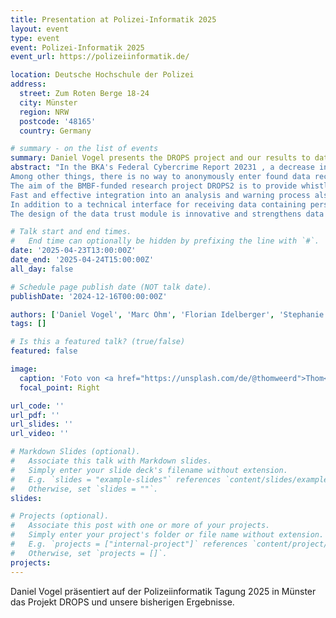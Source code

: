 ```yaml
---
title: Presentation at Polizei-Informatik 2025
layout: event
type: event
event: Polizei-Informatik 2025
event_url: https://polizeiinformatik.de/

location: Deutsche Hochschule der Polizei
address:
  street: Zum Roten Berge 18-24
  city: Münster
  region: NRW
  postcode: '48165'
  country: Germany

# summary - on the list of events
summary: Daniel Vogel presents the DROPS project and our results to date at the Police Informatics Conference 2025 in Münster.
abstract: "In the BKA's Federal Cybercrime Report 20231 , a decrease in cybercrime offenses was recorded compared to the previous year. The offense areas of spying on data, including preparatory acts and data theft (Section 202a-d StGB) still account for around 8% of cases in the phenomenon area with over ten thousand cases. Sensitive data is constantly being obtained by exploiting IT security vulnerabilities in companies and, based on experience, is either distributed on Pastebin sites or in areas of the internet that are only accessible to privileged persons (e.g. deep and darknet). Those affected by these data leaks can (knowingly and unknowingly) suffer damage (financially, reputation).
Among other things, there is no way to anonymously enter found data records into a mechanism to warn those affected. Reports of data leaks, data records found by IT security researchers (white hats) and whistleblowers can result in criminal investigations against them or in negating statements by companies. This is not the only reason why anonymous submission appears to be preferable.
The aim of the BMBF-funded research project DROPS2 is to provide whistleblowers with an anonymous point of contact for identity data leaks, behind which there is a system that allows companies and other enquirers to check whether their data has become known in such leaks. In addition, early warnings in the event of a positive result of the analysis should effectively prevent the unlawful use of leaked data. The whistleblower is also incentivized by providing transparent information about the measured effective use of the submitted data.
Fast and effective integration into an analysis and warning process also serves to strengthen the data sovereignty of both citizens and companies. Furthermore, an effective implementation of such processes would be in line with the purpose of the Whistleblower Protection Act (national implementation of the Whistleblower Directive) and the reporting obligations of IT security vulnerabilities in the Cyber Resilience Act (CRA).
In addition to a technical interface for receiving data containing personal data (PD), this data should be stored and compared in a data-efficient and anonymized manner. Even if the system is compromised, attackers should not learn anything about the processed and stored PD. To this end, the PD for each identity is stored anonymously in a way that allows identity matching without comparing the plain text. The extraction of PD from heterogeneous document sources is augmented by the selective, task-specific use of AI models that do not receive any knowledge of the user data. For example, an AI model can be used to find the position of a PD on an ID document without processing the content of the PD. The whistleblowers are given the opportunity to find out the processing status and whether the information has already been matched and is therefore helpful for those affected.
The design of the data trust module is innovative and strengthens data sovereignty and indirectly the applicability of the rights of data subjects under the GDPR and DGA. On the part of companies, the concept can establish effective processes in relation to existing reporting obligations regarding security incidents. The discovery of a data compromise can help to report the facts. Particularly after acts such as ransomware attacks, those affected can check whether their data has also been stolen and leaked."

# Talk start and end times.
#   End time can optionally be hidden by prefixing the line with `#`.
date: '2025-04-23T13:00:00Z'
date_end: '2025-04-24T15:00:00Z'
all_day: false

# Schedule page publish date (NOT talk date).
publishDate: '2024-12-16T00:00:00Z'

authors: ['Daniel Vogel', 'Marc Ohm', 'Florian Idelberger', 'Stephanie von Maltzan']
tags: []

# Is this a featured talk? (true/false)
featured: false

image:
  caption: 'Foto von <a href="https://unsplash.com/de/@thomweerd">Thom</a> auf <a href="https://unsplash.com/de/fotos/leicht-geoffnetes-macbook-air-XyNi3rUEReE">Unsplash</a>'
  focal_point: Right

url_code: ''
url_pdf: ''
url_slides: ''
url_video: ''

# Markdown Slides (optional).
#   Associate this talk with Markdown slides.
#   Simply enter your slide deck's filename without extension.
#   E.g. `slides = "example-slides"` references `content/slides/example-slides.md`.
#   Otherwise, set `slides = ""`.
slides:

# Projects (optional).
#   Associate this post with one or more of your projects.
#   Simply enter your project's folder or file name without extension.
#   E.g. `projects = ["internal-project"]` references `content/project/deep-learning/index.md`.
#   Otherwise, set `projects = []`.
projects:
---
```


Daniel Vogel präsentiert auf der Polizeiinformatik Tagung 2025 in Münster das Projekt DROPS und unsere bisherigen Ergebnisse.